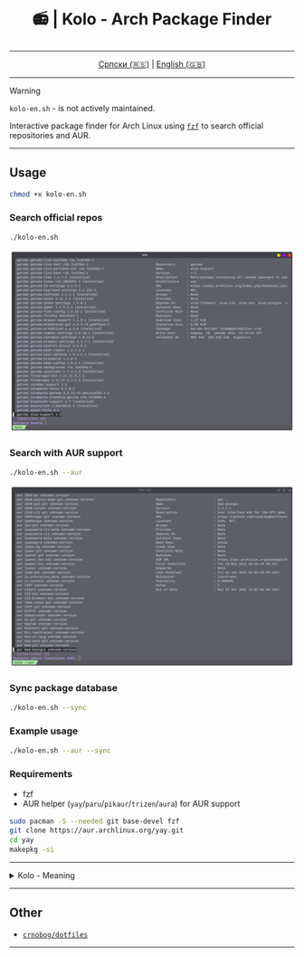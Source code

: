 # <p align="center">📻 | Kolo - Arch Package Finder</p>

</div>

<div align="center">

---

[Српски (🇷🇸)](README.md) | [English (🇬🇧)](README-en.md)

---

</div>

> [!WARNING]
> `kolo-en.sh` - is not actively maintained.

Interactive package finder for Arch Linux using [`fzf`](https://github.com/junegunn/fzf) to search official repositories and AUR.

---

## Usage

```bash
chmod +x kolo-en.sh
```

### Search official repos

```bash
./kolo-en.sh
```

![Kolo](assets/kolo.png)

### Search with AUR support

```bash
./kolo-en.sh --aur
```

![Kolo AUR](assets/kolo-aur.png)

### Sync package database

```bash
./kolo-en.sh --sync
```

### Example usage

```bash
./kolo-en.sh --aur --sync
```

### Requirements

- fzf
- AUR helper (`yay`/`paru`/`pikaur`/`trizen`/`aura`) for AUR support

```bash
sudo pacman -S --needed git base-devel fzf
git clone https://aur.archlinux.org/yay.git
cd yay
makepkg -si
```

---

<details>
<summary>Kolo - Meaning</summary>

- Kolo (game): Serbian traditional circular dance involving rhythmic movements, usually in a group.

- Electric circuit (Električno kolo): A pathway for electric current, including a power source and electronic components.

</details>

---

## Other

- [`crnobog/dotfiles`](https://github.com/crnobog69/dotfiles)

---
